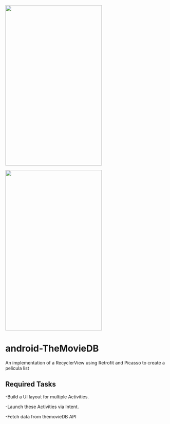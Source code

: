 <img src="https://user-images.githubusercontent.com/11329124/42349766-5e4a633c-80b6-11e8-9265-1aa26a2e9fa0.gif" 
width="300" height="500"  />

<img src="https://user-images.githubusercontent.com/11329124/42349767-5e76db60-80b6-11e8-9f4a-a194b50b6793.gif" 
width="300" height="500"  />


# android-TheMovieDB
An implementation of a RecyclerView using Retrofit and Picasso to create a pelicula list

## Required Tasks
-Build a UI layout for multiple Activities.

-Launch these Activities via Intent.

-Fetch data from themovieDB API

